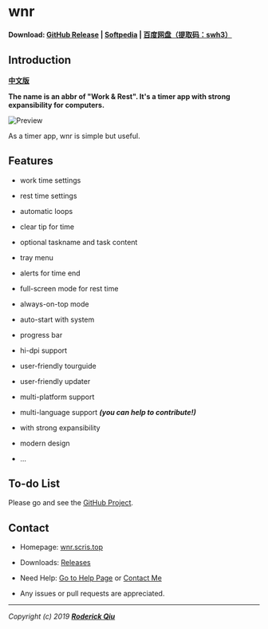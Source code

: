 # wnr

**Download: [GitHub Release](https://github.com/RoderickQiu/wnr/releases) | [Softpedia](https://www.softpedia.com/get/Desktop-Enhancements/Clocks-Time-Management/wnr.shtml) | [百度网盘（提取码：swh3）](https://pan.baidu.com/s/1PDpnEkf-zKQKQIhUTO0ubQ)**

## Introduction

**[中文版](https://scris.top/wnr/)**

**The name is an abbr of "Work & Rest". It's a timer app with strong expansibility for computers.**

![Preview](https://raw.githubusercontent.com/RoderickQiu/wnr/master/res/preview/preview-1-smaller.png)

As a timer app, wnr is simple but useful.

## Features

- work time settings

- rest time settings

- automatic loops

- clear tip for time

- optional taskname and task content

- tray menu

- alerts for time end

- full-screen mode for rest time

- always-on-top mode

- auto-start with system

- progress bar

- hi-dpi support

- user-friendly tourguide

- user-friendly updater

- multi-platform support

- multi-language support ***(you can help to contribute!)***

- with strong expansibility

- modern design

- ...

## To-do List

Please go and see the [GitHub Project](https://github.com/RoderickQiu/wnr/projects/1).

## Contact

- Homepage: [wnr.scris.top](https://wnr.scris.top/)

- Downloads: [Releases](https://github.com/RoderickQiu/wnr/releases/)

- Need Help: [Go to Help Page](https://wnr.scris.top/help.html) or [Contact Me](https://roderickqiu.scris.top/)

- Any issues or pull requests are appreciated.

---

_Copyright (c) 2019 **[Roderick Qiu](https://roderickqiu.scris.top)**_
